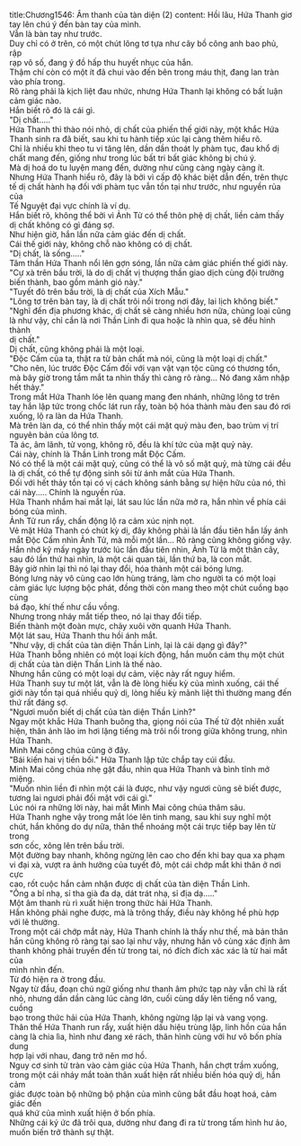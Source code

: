 title:Chương1546: Âm thanh của tàn diện (2)
content:
Hồi lâu, Hứa Thanh giơ tay lên chú ý đến bàn tay của mình.<br>Vẫn là bàn tay như trước.<br>Duy chỉ có ở trên, có một chút lông tơ tựa như cây bồ công anh bao phủ, rập<br>rạp vô số, đang ý đồ hấp thu huyết nhục của hắn.<br>Thậm chí còn có một ít đã chui vào đến bên trong máu thịt, đang lan tràn<br>vào phía trong.<br>Rõ ràng phải là kịch liệt đau nhức, nhưng Hứa Thanh lại không có bất luận<br>cảm giác nào.<br>Hắn biết rõ đó là cái gì.<br>"Dị chất....."<br>Hứa Thanh thì thào nói nhỏ, dị chất của phiến thế giới này, một khắc Hứa<br>Thanh sinh ra đã biết, sau khi tu hành tiếp xúc lại càng thêm hiểu rõ.<br>Chỉ là nhiều khi theo tu vi tăng lên, dần dần thoát ly phàm tục, đau khổ dị<br>chất mang đến, giống như trong lúc bất tri bất giác không bị chú ý.<br>Mà dị hoá do tu luyện mang đến, dường như cũng càng ngày càng ít.<br>Nhưng Hứa Thanh hiểu rõ, đây là bởi vì cấp độ khác biệt dẫn đến, trên thực<br>tế dị chất hành hạ đối với phàm tục vẫn tồn tại như trước, như nguyền rủa của<br>Tế Nguyệt đại vực chính là ví dụ.<br>Hắn biết rõ, không thể bởi vì Ảnh Tử có thể thôn phệ dị chất, liền cảm thấy<br>dị chất không có gì đáng sợ.<br>Như hiện giờ, hắn lần nữa cảm giác đến dị chất.<br>Cái thế giới này, không chỗ nào không có dị chất.<br>"Dị chất, là sống....."<br>Tâm thần Hứa Thanh nổi lên gợn sóng, lần nữa cảm giác phiến thế giới này.<br>"Cự xà trên bầu trời, là do dị chất vị thượng thần giao dịch cùng đội trưởng<br>biến thành, bao gồm mảnh gió này."<br>"Tuyết đỏ trên bầu trời, là dị chất của Xích Mẫu."<br>"Lông tơ trên bàn tay, là dị chất trôi nổi trong nơi đây, lai lịch không biết."<br>"Nghĩ đến địa phương khác, dị chất sẽ càng nhiều hơn nữa, chủng loại cũng<br>là như vậy, chỉ cần là nơi Thần Linh đi qua hoặc là nhìn qua, sẽ đều hình thành<br>dị chất."<br>Dị chất, cũng không phải là một loại.<br>"Độc Cấm của ta, thật ra từ bản chất mà nói, cũng là một loại dị chất."<br>"Cho nên, lúc trước Độc Cấm đối với vạn vật vạn tộc cũng có thương tổn,<br>mà bây giờ trong tầm mắt ta nhìn thấy thì càng rõ ràng... Nó đang xâm nhập<br>hết thảy."<br>Trong mắt Hứa Thanh lóe lên quang mang đen nhánh, những lông tơ trên<br>tay hắn lập tức trong chốc lát run rẩy, toàn bộ hóa thành màu đen sau đó rơi<br>xuống, lộ ra làn da Hứa Thanh.<br>Mà trên làn da, có thể nhìn thấy một cái mặt quỷ màu đen, bao trùm vị trí<br>nguyên bản của lông tơ.<br>Tà ác, âm lãnh, tử vong, không rõ, đều là khí tức của mặt quỷ này.<br>Cái này, chính là Thần Linh trong mắt Độc Cấm.<br>Nó có thể là một cái mặt quỷ, cũng có thể là vô số mặt quỷ, mà từng cái đều<br>là dị chất, có thể tự động sinh sôi từ ánh mắt của Hứa Thanh.<br>Đối với hết thảy tồn tại có vị cách không sánh bằng sự hiện hữu của nó, thì<br>cái này..... Chính là nguyền rủa.<br>Hứa Thanh nhắm hai mắt lại, lát sau lúc lần nữa mở ra, hắn nhìn về phía cái<br>bóng của mình.<br>Ảnh Tử run rẩy, chấn động lộ ra cảm xúc nịnh nọt.<br>Vẻ mặt Hứa Thanh có chút kỳ dị, đây không phải là lần đầu tiên hắn lấy ánh<br>mắt Độc Cấm nhìn Ảnh Tử, mà mỗi một lần... Rõ ràng cũng không giống vậy.<br>Hắn nhớ kỹ mấy ngày trước lúc lần đầu tiên nhìn, Ảnh Tử là một thân cây,<br>sau đó lần thứ hai nhìn, là một cái quan tài, lần thứ ba, là con mắt.<br>Bây giờ nhìn lại thì nó lại thay đổi, hóa thành một cái bóng lưng.<br>Bóng lưng này vô cùng cao lớn hùng tráng, làm cho người ta có một loại<br>cảm giác lực lượng bộc phát, đồng thời còn mang theo một chút cuồng bạo cùng<br>bá đạo, khí thế như cầu vồng.<br>Nhưng trong nháy mắt tiếp theo, nó lại thay đổi tiếp.<br>Biến thành một đoàn mực, chảy xuôi vờn quanh Hứa Thanh.<br>Một lát sau, Hứa Thanh thu hồi ánh mắt.<br>"Như vậy, dị chất của tàn diện Thần Linh, lại là cái dạng gì đây?"<br>Hứa Thanh bỗng nhiên có một loại kích động, hắn muốn cảm thụ một chút<br>dị chất của tàn diện Thần Linh là thế nào.<br>Nhưng hắn cũng có một loại dự cảm, việc này rất nguy hiểm.<br>Hứa Thanh suy tư một lát, vẫn là đè lòng hiếu kỳ của mình xuống, cái thế<br>giới này tồn tại quá nhiều quỷ dị, lòng hiếu kỳ mãnh liệt thì thường mang đến<br>thứ rất đáng sợ.<br>"Ngươi muốn biết dị chất của tàn diện Thần Linh?"<br>Ngay một khắc Hứa Thanh buông tha, giọng nói của Thế tử đột nhiên xuất<br>hiện, thân ảnh lão im hơi lặng tiếng mà trôi nổi trong giữa không trung, nhìn<br>Hứa Thanh.<br>Minh Mai công chúa cũng ở đây.<br>"Bái kiến hai vị tiền bối." Hứa Thanh lập tức chắp tay cúi đầu.<br>Minh Mai công chúa nhẹ gật đầu, nhìn qua Hứa Thanh và bình tĩnh mở<br>miệng.<br>"Muốn nhìn liền đi nhìn một cái là được, như vậy ngươi cũng sẽ biết được,<br>tương lai ngươi phải đối mặt với cái gì."<br>Lúc nói ra những lời này, hai mắt Minh Mai công chúa thâm sâu.<br>Hứa Thanh nghe vậy trong mắt lóe lên tinh mang, sau khi suy nghĩ một<br>chút, hắn không do dự nữa, thân thể nhoáng một cái trực tiếp bay lên từ trong<br>sơn cốc, xông lên trên bầu trời.<br>Một đường bay nhanh, không ngừng lên cao cho đến khi bay qua xa phạm<br>vi đại xà, vượt ra ảnh hưởng của tuyết đỏ, một cái chớp mắt khi thân ở nơi cực<br>cao, rốt cuộc hắn cảm nhận được dị chất của tàn diện Thần Linh.<br>"Ông a bỉ nhạ, sỉ tha già đa dạ, dát trát nhạ, sỉ địa dạ....."<br>Một âm thanh rù rì xuất hiện trong thức hải Hứa Thanh.<br>Hắn không phải nghe được, mà là trông thấy, điều này không hề phù hợp<br>với lẽ thường.<br>Trong một cái chớp mắt này, Hứa Thanh chính là thấy như thế, mà bản thân<br>hắn cũng không rõ ràng tại sao lại như vậy, nhưng hắn vô cùng xác định âm<br>thanh không phải truyền đến từ trong tai, nó đích đích xác xác là từ hai mắt của<br>mình nhìn đến.<br>Từ đó hiện ra ở trong đầu.<br>Ngay từ đầu, đoạn chú ngữ giống như thanh âm phức tạp này vẫn chỉ là rất<br>nhỏ, nhưng dần dần càng lúc càng lớn, cuối cùng dấy lên tiếng nổ vang, cuồng<br>bạo trong thức hải của Hứa Thanh, không ngừng lặp lại và vang vọng.<br>Thân thể Hứa Thanh run rẩy, xuất hiện dấu hiệu trùng lặp, linh hồn của hắn<br>càng là chia lìa, hình như đang xé rách, thân hình cùng với hư vô bốn phía dung<br>hợp lại với nhau, đang trở nên mơ hồ.<br>Nguy cơ sinh tử tràn vào cảm giác của Hứa Thanh, hắn chợt trầm xuống,<br>trong một cái nháy mắt toàn thân xuất hiện rất nhiều biến hóa quỷ dị, hắn cảm<br>giác được toàn bộ những bộ phận của mình cũng bắt đầu hoạt hoá, cảm giác đến<br>quá khứ của mình xuất hiện ở bốn phía.<br>Những cái ký ức đã trôi qua, dường như đang đi ra từ trong tấm hình hư ảo,<br>muốn biến trở thành sự thật.